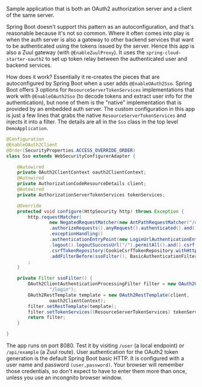 Sample application that is both an OAuth2 authorization server and a client of the same server.

Spring Boot doesn't support this pattern as an autoconfiguration, and that's reasonable because it's not so common. Where it often comes into play is when the auth server is also a gateway to other backend services that want to be authenticated using the tokens issued by the server. Hence this app is also a Zuul gateway (with `@EnableZuulProxy`). It uses the `spring-cloud-starter-oauth2` to set up token relay between the authenticated user and backend services.

How does it work? Essentially it re-creates the pieces that are autoconfigured by Spring Boot when a user adds `@EnableOAuth2Sso`. Spring Boot offers 3 options for `ResourceServerTokenServices` implementations that work with `@EnableOAuth2Sso` (to decode tokens and extract user info for the authentication), but none of them is the "native" implementation that is provided by an embedded auth server. The custom configuration in this app is just a few lines that grabs the native `ResourceServerTokenServices` and injects it into a filter. The details are all in the `Sso` class in the top level `DemoApplication`.

```java
@Configuration
@EnableOAuth2Client
@Order(SecurityProperties.ACCESS_OVERRIDE_ORDER)
class Sso extends WebSecurityConfigurerAdapter {

	@Autowired
	private OAuth2ClientContext oauth2ClientContext;
	@Autowired
	private AuthorizationCodeResourceDetails client;
	@Autowired
	private AuthorizationServerTokenServices tokenServices;

	@Override
	protected void configure(HttpSecurity http) throws Exception {
		http.requestMatcher(
				new NegatedRequestMatcher(new AntPathRequestMatcher("/oauth/**")))
				.authorizeRequests().anyRequest().authenticated().and()
				.exceptionHandling()
				.authenticationEntryPoint(new LoginUrlAuthenticationEntryPoint("/login")).and()
				.logout().logoutSuccessUrl("/").permitAll().and().csrf()
				.csrfTokenRepository(CookieCsrfTokenRepository.withHttpOnlyFalse()).and()
				.addFilterBefore(ssoFilter(), BasicAuthenticationFilter.class);
		;
	}

	private Filter ssoFilter() {
		OAuth2ClientAuthenticationProcessingFilter filter = new OAuth2ClientAuthenticationProcessingFilter(
				"/login");
		OAuth2RestTemplate template = new OAuth2RestTemplate(client,
				oauth2ClientContext);
		filter.setRestTemplate(template);
		filter.setTokenServices((ResourceServerTokenServices) tokenServices);
		return filter;
	}

}
```

The app runs on port 8080. Test it by visiting `/user` (a local endpoint) or `/api/example` (a Zuul route). User authentication for the OAuth2 token generation is the default Spring Boot basic HTTP. It is configured with a user name and password `(user,password)`. Your browser will remember those credentials, so don't expect to have to enter them more than once, unless you use an incongnito browser window.
